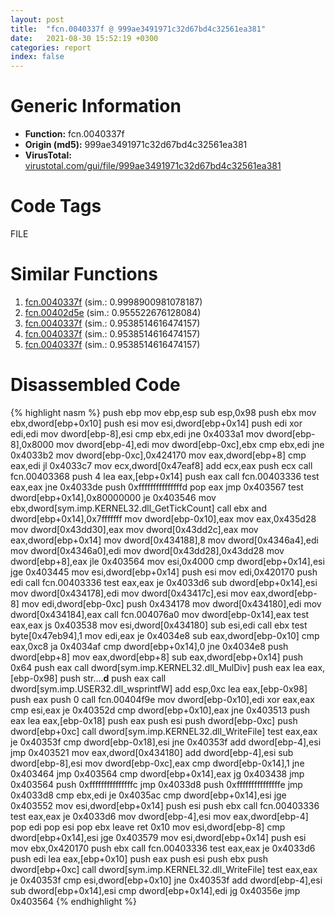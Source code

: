 ```yaml
---
layout: post
title:  "fcn.0040337f @ 999ae3491971c32d67bd4c32561ea381"
date:   2021-08-30 15:52:19 +0300
categories: report
index: false
---
```


# Generic Information
- **Function:** fcn.0040337f
- **Origin (md5):** 999ae3491971c32d67bd4c32561ea381
- **VirusTotal:** [virustotal.com/gui/file/999ae3491971c32d67bd4c32561ea381][virustotal_ref]

# Code Tags
<span class="tag" id="FILE">FILE</span>


# Similar Functions

1. [fcn.0040337f][similar_1_ref] (sim.: 0.9998900981078187)
2. [fcn.00402d5e][similar_2_ref] (sim.: 0.955522676128084)
3. [fcn.0040337f][similar_3_ref] (sim.: 0.9538514616474157)
4. [fcn.0040337f][similar_4_ref] (sim.: 0.9538514616474157)
5. [fcn.0040337f][similar_5_ref] (sim.: 0.9538514616474157)


# Disassembled Code

{% highlight nasm %}
push ebp
mov ebp,esp
sub esp,0x98
push ebx
mov ebx,dword[ebp+0x10]
push esi
mov esi,dword[ebp+0x14]
push edi
xor edi,edi
mov dword[ebp-8],esi
cmp ebx,edi
jne 0x4033a1
mov dword[ebp-8],0x8000
mov dword[ebp-4],edi
mov dword[ebp-0xc],ebx
cmp ebx,edi
jne 0x4033b2
mov dword[ebp-0xc],0x424170
mov eax,dword[ebp+8]
cmp eax,edi
jl 0x4033c7
mov ecx,dword[0x47eaf8]
add ecx,eax
push ecx
call fcn.00403368
push 4
lea eax,[ebp+0x14]
push eax
call fcn.00403336
test eax,eax
jne 0x4033de
push 0xfffffffffffffffd
pop eax
jmp 0x403567
test dword[ebp+0x14],0x80000000
je 0x403546
mov ebx,dword[sym.imp.KERNEL32.dll_GetTickCount]
call ebx
and dword[ebp+0x14],0x7fffffff
mov dword[ebp-0x10],eax
mov eax,0x435d28
mov dword[0x43dd30],eax
mov dword[0x43dd2c],eax
mov eax,dword[ebp+0x14]
mov dword[0x434188],8
mov dword[0x4346a4],edi
mov dword[0x4346a0],edi
mov dword[0x43dd28],0x43dd28
mov dword[ebp+8],eax
jle 0x403564
mov esi,0x4000
cmp dword[ebp+0x14],esi
jge 0x403445
mov esi,dword[ebp+0x14]
push esi
mov edi,0x420170
push edi
call fcn.00403336
test eax,eax
je 0x4033d6
sub dword[ebp+0x14],esi
mov dword[0x434178],edi
mov dword[0x43417c],esi
mov eax,dword[ebp-8]
mov edi,dword[ebp-0xc]
push 0x434178
mov dword[0x434180],edi
mov dword[0x434184],eax
call fcn.004076a0
mov dword[ebp-0x14],eax
test eax,eax
js 0x403538
mov esi,dword[0x434180]
sub esi,edi
call ebx
test byte[0x47eb94],1
mov edi,eax
je 0x4034e8
sub eax,dword[ebp-0x10]
cmp eax,0xc8
ja 0x4034af
cmp dword[ebp+0x14],0
jne 0x4034e8
push dword[ebp+8]
mov eax,dword[ebp+8]
sub eax,dword[ebp+0x14]
push 0x64
push eax
call dword[sym.imp.KERNEL32.dll_MulDiv]
push eax
lea eax,[ebp-0x98]
push str....__d__
push eax
call dword[sym.imp.USER32.dll_wsprintfW]
add esp,0xc
lea eax,[ebp-0x98]
push eax
push 0
call fcn.00404f9e
mov dword[ebp-0x10],edi
xor eax,eax
cmp esi,eax
je 0x40352d
cmp dword[ebp+0x10],eax
jne 0x403513
push eax
lea eax,[ebp-0x18]
push eax
push esi
push dword[ebp-0xc]
push dword[ebp+0xc]
call dword[sym.imp.KERNEL32.dll_WriteFile]
test eax,eax
je 0x40353f
cmp dword[ebp-0x18],esi
jne 0x40353f
add dword[ebp-4],esi
jmp 0x403521
mov eax,dword[0x434180]
add dword[ebp-4],esi
sub dword[ebp-8],esi
mov dword[ebp-0xc],eax
cmp dword[ebp-0x14],1
jne 0x403464
jmp 0x403564
cmp dword[ebp+0x14],eax
jg 0x403438
jmp 0x403564
push 0xfffffffffffffffc
jmp 0x4033d8
push 0xfffffffffffffffe
jmp 0x4033d8
cmp ebx,edi
je 0x4035ac
cmp dword[ebp+0x14],esi
jge 0x403552
mov esi,dword[ebp+0x14]
push esi
push ebx
call fcn.00403336
test eax,eax
je 0x4033d6
mov dword[ebp-4],esi
mov eax,dword[ebp-4]
pop edi
pop esi
pop ebx
leave
ret 0x10
mov esi,dword[ebp-8]
cmp dword[ebp+0x14],esi
jge 0x403579
mov esi,dword[ebp+0x14]
push esi
mov ebx,0x420170
push ebx
call fcn.00403336
test eax,eax
je 0x4033d6
push edi
lea eax,[ebp+0x10]
push eax
push esi
push ebx
push dword[ebp+0xc]
call dword[sym.imp.KERNEL32.dll_WriteFile]
test eax,eax
je 0x40353f
cmp esi,dword[ebp+0x10]
jne 0x40353f
add dword[ebp-4],esi
sub dword[ebp+0x14],esi
cmp dword[ebp+0x14],edi
jg 0x40356e
jmp 0x403564
{% endhighlight %}


[similar_1_ref]: /report/fcn.0040337f@5bfd33ece1aeef8bda2c7fc886262ed9
[similar_2_ref]: /report/fcn.00402d5e@ca0b3b300c37cf83aa8195cdd053964b
[similar_3_ref]: /report/fcn.0040337f@59b1876779e3211327c1a96e7e2c12c4
[similar_4_ref]: /report/fcn.0040337f@3e325eb0547b921cde32ac52d0a0f75c
[similar_5_ref]: /report/fcn.0040337f@a80355b9dc44bcf04d9725001d7455b7
[virustotal_ref]: https://www.virustotal.com/gui/file/999ae3491971c32d67bd4c32561ea381